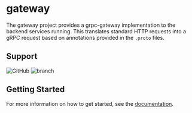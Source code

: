 # gateway

The gateway project provides a grpc-gateway implementation to the backend services running.
This translates standard HTTP requests into a gRPC request based on annotations provided in the `.proto` files.

## Support

![GitHub](https://img.shields.io/github/license/depscloud/gateway.svg)
![branch](https://github.com/depscloud/gateway/workflows/branch/badge.svg?branch=main)

## Getting Started

For more information on how to get started, see the [documentation](https://deps.cloud/docs/).
